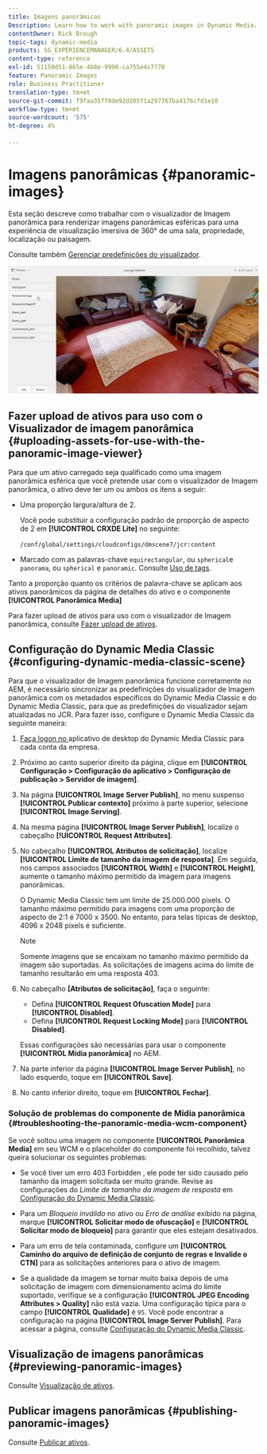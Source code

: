 ```yaml
---
title: Imagens panorâmicas
Description: Learn how to work with panoramic images in Dynamic Media.
contentOwner: Rick Brough
topic-tags: dynamic-media
products: SG_EXPERIENCEMANAGER/6.4/ASSETS
content-type: reference
exl-id: 51150d51-865e-4b8e-9990-ca755e4c7778
feature: Panoramic Images
role: Business Practitioner
translation-type: tm+mt
source-git-commit: f9faa357f8de92d205f1a297767ba4176cfd1e10
workflow-type: tm+mt
source-wordcount: '575'
ht-degree: 4%

---
```


# Imagens panorâmicas {#panoramic-images}

Esta seção descreve como trabalhar com o visualizador de Imagem panorâmica para renderizar imagens panorâmicas esféricas para uma experiência de visualização imersiva de 360° de uma sala, propriedade, localização ou paisagem.

Consulte também [Gerenciar predefinições do visualizador](managing-viewer-presets.md).

![panorâmica-imagem2](assets/panoramic-image2.png)

## Fazer upload de ativos para uso com o Visualizador de imagem panorâmica {#uploading-assets-for-use-with-the-panoramic-image-viewer}

Para que um ativo carregado seja qualificado como uma imagem panorâmica esférica que você pretende usar com o visualizador de Imagem panorâmica, o ativo deve ter um ou ambos os itens a seguir:

* Uma proporção largura/altura de 2.

   Você pode substituir a configuração padrão de proporção de aspecto de 2 em **[!UICONTROL CRXDE Lite]** no seguinte:

   `/conf/global/settings/cloudconfigs/dmscene7/jcr:content`

* Marcado com as palavras-chave `equirectangular`, ou `spherical`e `panorama`, ou `spherical` e `panoramic`. Consulte [Uso de tags](/help/sites-authoring/tags.md).

Tanto a proporção quanto os critérios de palavra-chave se aplicam aos ativos panorâmicos da página de detalhes do ativo e o componente **[!UICONTROL Panorâmica Media]** 

Para fazer upload de ativos para uso com o visualizador de Imagem panorâmica, consulte [Fazer upload de ativos](managing-assets-touch-ui.md#uploading-assets).

## Configuração do Dynamic Media Classic {#configuring-dynamic-media-classic-scene}

Para que o visualizador de Imagem panorâmica funcione corretamente no AEM, é necessário sincronizar as predefinições do visualizador de Imagem panorâmica com os metadados específicos do Dynamic Media Classic e do Dynamic Media Classic, para que as predefinições do visualizador sejam atualizadas no JCR. Para fazer isso, configure o Dynamic Media Classic da seguinte maneira:

1. [Faça logon no ](https://experienceleague.adobe.com/docs/dynamic-media-classic/using/intro/dynamic-media-classic-desktop-app.html?lang=en#system-requirements-dmc-app) aplicativo de desktop do Dynamic Media Classic para cada conta da empresa.

1. Próximo ao canto superior direito da página, clique em **[!UICONTROL Configuração > Configuração do aplicativo > Configuração de publicação > Servidor de imagem]**.
1. Na página **[!UICONTROL Image Server Publish]**, no menu suspenso **[!UICONTROL Publicar contexto]** próximo à parte superior, selecione **[!UICONTROL Image Serving]**.

1. Na mesma página **[!UICONTROL Image Server Publish]**, localize o cabeçalho **[!UICONTROL Request Attributes]**.
1. No cabeçalho **[!UICONTROL Atributos de solicitação]**, localize **[!UICONTROL Limite de tamanho da imagem de resposta]**. Em seguida, nos campos associados **[!UICONTROL Width]** e **[!UICONTROL Height]**, aumente o tamanho máximo permitido da imagem para imagens panorâmicas.

   O Dynamic Media Classic tem um limite de 25.000.000 pixels. O tamanho máximo permitido para imagens com uma proporção de aspecto de 2:1 é 7000 x 3500. No entanto, para telas típicas de desktop, 4096 x 2048 pixels é suficiente.

   >[!NOTE]
   >
   >Somente imagens que se encaixam no tamanho máximo permitido da imagem são suportadas. As solicitações de imagens acima do limite de tamanho resultarão em uma resposta 403.

1. No cabeçalho **[Atributos de solicitação]**, faça o seguinte:

   * Defina **[!UICONTROL Request Ofuscation Mode]** para **[!UICONTROL Disabled]**.
   * Defina **[!UICONTROL Request Locking Mode]** para **[!UICONTROL Disabled]**.

   Essas configurações são necessárias para usar o componente **[!UICONTROL Mídia panorâmica]** no AEM.

1. Na parte inferior da página **[!UICONTROL Image Server Publish]**, no lado esquerdo, toque em **[!UICONTROL Save]**.

1. No canto inferior direito, toque em **[!UICONTROL Fechar]**.

### Solução de problemas do componente de Mídia panorâmica {#troubleshooting-the-panoramic-media-wcm-component}

Se você soltou uma imagem no componente **[!UICONTROL Panorâmica Media]** em seu WCM e o placeholder do componente foi recolhido, talvez queira solucionar os seguintes problemas:

* Se você tiver um erro 403 Forbidden , ele pode ter sido causado pelo tamanho da imagem solicitada ser muito grande. Revise as configurações do *Limite de tamanho da imagem de resposta* em [Configuração do Dynamic Media Classic](#configuring-dynamic-media-classic-scene).

* Para um *Bloqueio inválido* no ativo ou *Erro de análise* exibido na página, marque **[!UICONTROL Solicitar modo de ofuscação]** e **[!UICONTROL Solicitar modo de bloqueio]** para garantir que eles estejam desativados.
* Para um erro de tela contaminada, configure um **[!UICONTROL Caminho do arquivo de definição de conjunto de regras e Invalide o CTN]** para as solicitações anteriores para o ativo de imagem.
* Se a qualidade da imagem se tornar muito baixa depois de uma solicitação de imagem com dimensionamento acima do limite suportado, verifique se a configuração **[!UICONTROL JPEG Encoding Attributes > Quality]** não está vazia. Uma configuração típica para o campo **[!UICONTROL Qualidade]** é `95`. Você pode encontrar a configuração na página **[!UICONTROL Image Server Publish]**. Para acessar a página, consulte [Configuração do Dynamic Media Classic](#configuring-dynamic-media-classic-scene).

## Visualização de imagens panorâmicas {#previewing-panoramic-images}

Consulte [Visualização de ativos](previewing-assets.md).

## Publicar imagens panorâmicas {#publishing-panoramic-images}

Consulte [Publicar ativos](publishing-dynamicmedia-assets.md).
